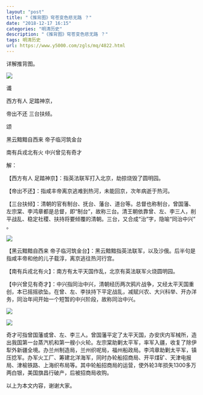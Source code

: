 ```yaml
---
layout: "post"
title: "《推背图》穹苍变色悲无路 ？"
date: "2018-12-17 16:15"
categories: "明清历史"
description: "《推背图》穹苍变色悲无路 ？"
tags: 明清历史
url: https://www.y5000.com/zgls/mq/4822.html
---
```






详解推背图。

![](https://img.y5000.com/uploads/allimg/161108/8-16110QG01R17.jpg)

谶

西方有人 足踏神京，

帝出不还 三台扶倾。

颂

黑云黯黯自西来 帝子临河筑金台

南有兵戎北有火 中兴曾见有奇才

解：

【西方有人 足踏神京】：指英法联军打入北京，劫掠烧毁了圆明园。

【帝出不还】：指咸丰帝离京逃难到热河，未能回京，次年病逝于热河。

【三台扶倾】：清朝的官有制台、抚台、藩台、道台等。总督也称制台，曾国藩、左宗棠、李鸿章都是总督，即“制台”，故称三台。清王朝依靠曾、左、李三人，削平战乱、稳定社稷、扶持将要倾覆的清朝。三台，又合成“治”字，隐喻“同治中兴”
。

![](https://img.y5000.com/uploads/allimg/161108/8-16110QG011F4.jpg)

【黑云黯黯自西来 帝子临河筑金台】：黑云黯黯指英法联军，以及沙俄。后半句是指咸丰帝和他的儿子载淳，离京逃往热河行宫。

【南有兵戎北有火】：南方有太平天国作乱，北京有英法联军火烧圆明园。

【中兴曾见有奇才】：中兴指同治中兴，清朝经历两次鸦片战争，又经太平天国重创，本已摇摇欲坠。在曾、左、李扶持下平定战乱，减赋兴农、大兴科举、开办洋务，同治年间开始一个短暂的中兴阶段，故称同治中兴。

![](https://img.y5000.com/uploads/allimg/161108/8-16110QG004932.jpg)

![](https://img.y5000.com/uploads/allimg/161108/8-16110QF9559E.jpg)

奇才可指曾国藩或曾、左、李三人。曾国藩平定了太平天国，办安庆内军械所，造出我国第一台蒸汽机和第一艘小火轮。左宗棠助剿太平军，率军入疆，收复了除伊犁外新疆全境。办兰州制造局，兰州织呢局，福州船政局。李鸿章助剿太平军，镇压捻军。办军火工厂、筹建北洋海军，同时办轮船招商局、开平煤矿、天津电报局、津榆铁路、上海织布局等。其中轮船招商局的运营，使外轮3年损失1300多万两白银，美国旗昌行破产，后被招商局收购。

以上为本文内容，谢谢大家。
